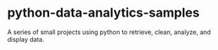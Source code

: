 # python-data-analytics-samples
A series of small projects using python to retrieve, clean, analyze, and display data.
